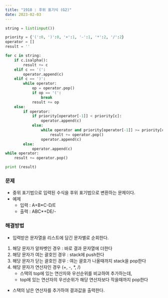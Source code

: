 ```yaml
---
title: "1918 : 후위 표기식 (G2)"
date: 2023-02-03
---
```


```python
string = list(input())

priority = {'(':0, ')':0, '+':1, '-':1, '*':2, '/':2}
operator = []
result = ''

for c in string:
    if c.isalpha():
        result += c
    elif c == '(':
        operator.append(c)
    elif c == ')':
        while operator:
            op = operator.pop()
            if op == '(':
                break
            result += op
    else:
        if operator:
            if priority[operator[-1]] < priority[c]:
                operator.append(c)
            else:
                while operator and priority[operator[-1]] >= priority[c]:
                    result += operator.pop()
                operator.append(c)
        else:
            operator.append(c)
while operator:
    result += operator.pop()

print (result)
```

### 문제

- 중위 표기법으로 입력된 수식을 후위 표기법으로 변환하는 문제이다.
- 예제
  - 입력 : A+B\*C-D/E
  - 출력 : ABC\*+DE/-

### 해결방법

- 입력받은 문자열을 리스트에 담긴 문자별로 순회한다.

1. 해당 문자가 알파벳인 경우 : 바로 결과 문자열에 더한다
2. 해당 문자가 여는 괄호인 경우 : stack에 push한다
3. 해당 문자가 닫는 괄호인 경우 : 여는 괄호가 나올때까지 stack을 pop한다
4. 해당 문자가 연산자인 경우 (+, -, \*, /)
   - 스택의 top에 있는 연산자와 우선순위를 비교하여 추가하는데,
   - top에 있는 연산자의 우선순위가 해당 연산자보다 작을때까지 pop한다

- 스택의 남은 연산자를 추가하여 결과값을 출력한다.
